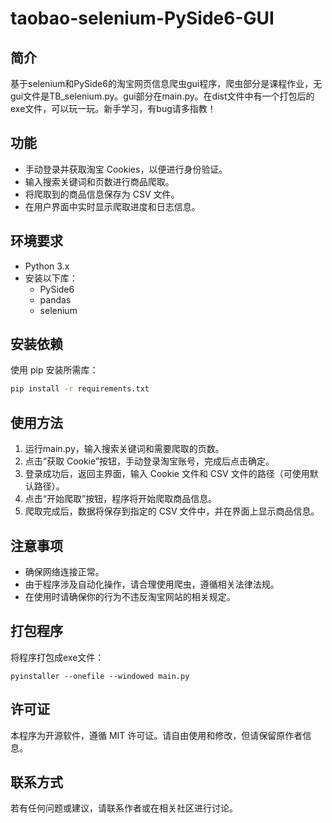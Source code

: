 # taobao-selenium-PySide6-GUI

## 简介

基于selenium和PySide6的淘宝网页信息爬虫gui程序，爬虫部分是课程作业，无gui文件是TB_selenium.py。gui部分在main.py。在dist文件中有一个打包后的exe文件，可以玩一玩。新手学习，有bug请多指教！

## 功能

* 手动登录并获取淘宝 Cookies，以便进行身份验证。
* 输入搜索关键词和页数进行商品爬取。
* 将爬取到的商品信息保存为 CSV 文件。
* 在用户界面中实时显示爬取进度和日志信息。

## 环境要求

* Python 3.x
* 安装以下库：
  * PySide6
  * pandas
  * selenium

## 安装依赖

使用 pip 安装所需库：

```bash
pip install -r requirements.txt
```

## 使用方法

1. 运行main.py，输入搜索关键词和需要爬取的页数。
2. 点击“获取 Cookie”按钮，手动登录淘宝账号，完成后点击确定。
3. 登录成功后，返回主界面，输入 Cookie 文件和 CSV 文件的路径（可使用默认路径）。
4. 点击“开始爬取”按钮，程序将开始爬取商品信息。
5. 爬取完成后，数据将保存到指定的 CSV 文件中，并在界面上显示商品信息。

## 注意事项

* 确保网络连接正常。
* 由于程序涉及自动化操作，请合理使用爬虫，遵循相关法律法规。
* 在使用时请确保你的行为不违反淘宝网站的相关规定。

## 打包程序

将程序打包成exe文件：

```
pyinstaller --onefile --windowed main.py
```

## 许可证

本程序为开源软件，遵循 MIT 许可证。请自由使用和修改，但请保留原作者信息。

## 联系方式

若有任何问题或建议，请联系作者或在相关社区进行讨论。
